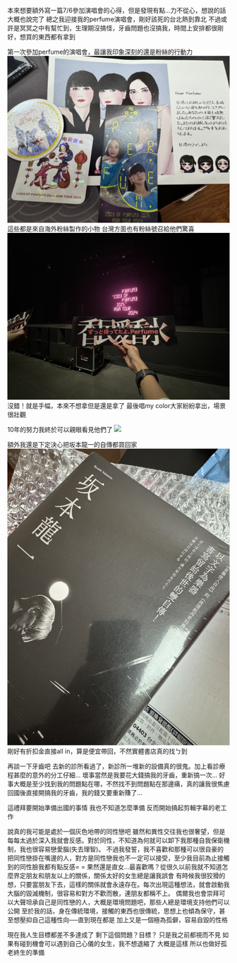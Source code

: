 本來想要額外寫一篇7/6參加演唱會的心得，但是發現有點...力不從心，想說的話大概也說完了
總之我迎接我的perfume演唱會，剛好該死的台北熱到靠北
不過或許是冥冥之中有幫忙到，生理期沒搞怪，牙齒問題也沒搞我，時間上安排都很剛好，想買的東西都有拿到

第一次參加perfume的演唱會，最讓我印象深刻的還是粉絲的行動力
![](https://github.com/photohost/picx-images-hosting/raw/master/20240708/IMG_8466.58h90182zw.jpeg)
這些都是來自海外粉絲製作的小物
台灣方面也有粉絲號召給他們驚喜
![](https://github.com/photohost/picx-images-hosting/raw/master/20240708/IMG_8446.839x5tn9rr.jpeg)
沒錯！就是手幅，本來不想拿但是還是拿了
最後唱my color大家紛紛拿出，場景很壯觀

10年的努力我終於可以親眼看見他們了
![](https://github.com/photohost/picx-images-hosting/raw/master/20240708/IMG_8444.9kg27kreip.jpeg)




額外我還是下定決心把坂本龍一的自傳都買回家
![](https://github.com/photohost/picx-images-hosting/raw/master/20240708/IMG_8309.7sn3co81mt.jpeg)
剛好有折扣金直接all in，算是便宜帶回，不然實體書店真的找ㄅ到




再談一下牙齒吧
去新的診所看過了，新診所一堆新的設備真的很鬼。加上看診療程甚麼的意外的分工仔細...
壞事當然是我要花大錢搞我的牙齒，重新搞一次...
好事大概是至少找到我的問題點在哪，不然找不到問題點在那邊痛，真的讓我很焦慮
回國後直接開搞我的牙齒，我的錢又要重新賺了...



這禮拜要開始準備出國的事情
我也不知道怎麼準備
反而開始搞起剪輯字幕的老工作

說真的我可能是處於一個灰色地帶的同性戀吧
雖然和異性交往我也很奢望，但是每每太過於深入我就會反感。對於同性，不知道為何就可以卸下我那種自我保衛機制，我也很容易戀愛腦(失去理智)。
不過我發誓，我不喜歡和那種可以很自豪的把同性戀掛在嘴邊的人，對方是同性戀我也不一定可以接受，至少我目前為止接觸到的同性臉我都有點反感= =
果然還是直女...最喜歡嗎？從很久以前我就不知道怎麼界定朋友和朋友以上的關係，關係太好的女生總是讓我誤會
有時候我很狡猾的想，只要當朋友下去，這樣的關係就會永遠存在。每次出現這種想法，就會啟動我大腦的毀滅機制，很容易和對方不歡而散，連朋友都稱不上。
偶爾我也會崇拜可以大聲坦承自己是同性戀的人，大概是環境問題吧，那些人總是環境支持他們可以公開
至於我的話，身在傳統環境，接觸的東西也很傳統，思想上也傾為保守，甚至想壓抑自己這種性向──直到現在都是
加上又是一個極為孤僻，容易自毀的性格

現在我人生目標都差不多達成了
剩下這個問題？目標？
只是我之前都視而不見
如果有碰到機會可以遇到自己心儀的女生，我不想退縮了
大概是這樣
所以也做好孤老終生的準備